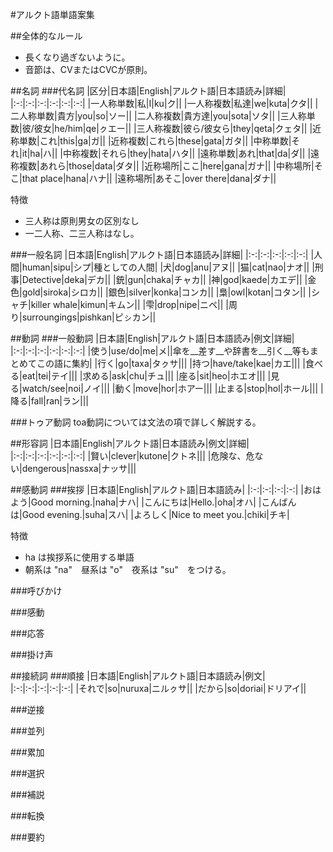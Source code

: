 #アルクト語単語案集

##全体的なルール
+ 長くなり過ぎないように。
+ 音節は、CVまたはCVCが原則。

##名詞
###代名詞
|区分|日本語|English|アルクト語|日本語読み|詳細|
|:-:|:-:|:-:|:-:|:-:|:-:|
|一人称単数|私|I|ku|ク||
|一人称複数|私達|we|kuta|クタ||
|二人称単数|貴方|you|so|ソー||
|二人称複数|貴方達|you|sota|ソタ||
|三人称単数|彼/彼女|he/him|qe|ㇰエー||
|三人称複数|彼ら/彼女ら|they|qeta|クェタ||
|近称単数|これ|this|ga|ガ||
|近称複数|これら|these|gata|ガタ||
|中称単数|それ|it|ha|ハ||
|中称複数|それら|they|hata|ハタ||
|遠称単数|あれ|that|da|ダ||
|遠称複数|あれら|those|data|ダタ||
|近称場所|ここ|here|gana|ガナ||
|中称場所|そこ|that place|hana|ハナ||
|遠称場所|あそこ|over there|dana|ダナ||


特徴
+ 三人称は原則男女の区別なし
+ 一二人称、二三人称はなし。

###一般名詞
|日本語|English|アルクト語|日本語読み|詳細|
|:-:|:-:|:-:|:-:|:-:|
|人間|human|sipu|シプ|種としての人間|
|犬|dog|anu|アヌ||
|猫|cat|nao|ナオ||
|刑事|Detective|deka|デカ||
|銃|gun|chaka|チャカ||
|神|god|kaede|カエデ||
|金色|gold|siroka|シロカ||
|銀色|silver|konka|コンカ||
|梟|owl|kotan|コタン||
|シャチ|killer whale|kimun|キムン||
|雫|drop|nipe|ニペ||
|周り|surroungings|pishkan|ピㇱカン||


##動詞
###一般動詞
|日本語|English|アルクト語|日本語読み|例文|詳細|
|:-:|:-:|:-:|:-:|:-:|:-:|
|使う|use/do|me|メ||傘を__差す__や辞書を__引く__等もまとめてこの語に集約|
|行く|go|taxa|タㇰサ|||
|持つ|have/take|kae|カエ|||
|食べる|eat|tei|テイ|||
|求める|ask|chu|チュ|||
|座る|sit|heo|ホエオ|||
|見る|watch/see|noi|ノイ|||
|動く|move|hor|ホアー|||
|止まる|stop|hol|ホール|||
|降る|fall|ran|ラン|||

###トゥア動詞
toa動詞については文法の項で詳しく解説する。




##形容詞
|日本語|English|アルクト語|日本語読み|例文|詳細|
|:-:|:-:|:-:|:-:|:-:|:-:|
|賢い|clever|kutone|クトネ|||
|危険な、危ない|dengerous|nassxa|ナッサ|||




##感動詞
###挨拶
|日本語|English|アルクト語|日本語読み|
|:-:|:-:|:-:|:-:|
|おはよう|Good morning.|naha|ナハ|
|こんにちは|Hello.|oha|オハ|
|こんばんは|Good evening.|suha|スハ|
|よろしく|Nice to meet you.|chiki|チキ|

特徴
+ ha は挨拶系に使用する単語
+ 朝系は "na"　昼系は "o"　夜系は "su"　をつける。

###呼びかけ

###感動

###応答

###掛け声

##接続詞
###順接
|日本語|English|アルクト語|日本語読み|例文|
|:-:|:-:|:-:|:-:|:-:|
|それで|so|nuruxa|ニルㇰサ||
|だから|so|doriai|ドリアイ||


###逆接

###並列

###累加

###選択

###補説

###転換

###要約